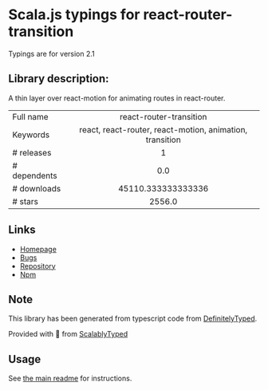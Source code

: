 
# Scala.js typings for react-router-transition

Typings are for version 2.1

## Library description:
A thin layer over react-motion for animating routes in react-router.

|                    |                 |
| ------------------ | :-------------: |
| Full name          | react-router-transition |
| Keywords           | react, react-router, react-motion, animation, transition |
| # releases         | 1 |
| # dependents       | 0.0 |
| # downloads        | 45110.333333333336 |
| # stars            | 2556.0 |

## Links
- [Homepage](https://github.com/maisano/react-router-transition#readme)
- [Bugs](https://github.com/maisano/react-router-transition/issues)
- [Repository](https://github.com/maisano/react-router-transition)
- [Npm](https://www.npmjs.com/package/react-router-transition)
    


## Note
This library has been generated from typescript code from [DefinitelyTyped](https://definitelytyped.org).

Provided with :purple_heart: from [ScalablyTyped](https://github.com/oyvindberg/ScalablyTyped)

## Usage
See [the main readme](../../readme.md) for instructions.


